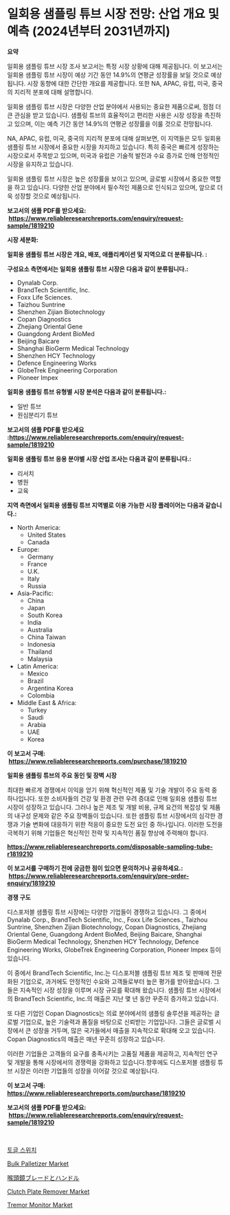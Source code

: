 <p><h1>일회용 샘플링 튜브 시장 전망: 산업 개요 및 예측 (2024년부터 2031년까지)</h1></p><p><strong>요약</strong></p>
<p><p>일회용 샘플링 튜브 시장 조사 보고서는 특정 시장 상황에 대해 제공됩니다. 이 보고서는 일회용 샘플링 튜브 시장이 예상 기간 동안 14.9%의 연평균 성장률을 보일 것으로 예상됩니다. 시장 동향에 대한 간단한 개요를 제공합니다. 또한 NA, APAC, 유럽, 미국, 중국의 지리적 분포에 대해 설명합니다.</p><p>일회용 샘플링 튜브 시장은 다양한 산업 분야에서 사용되는 중요한 제품으로써, 점점 더 큰 관심을 받고 있습니다. 샘플링 튜브의 효율적이고 편리한 사용은 시장 성장을 촉진하고 있으며, 이는 예측 기간 동안 14.9%의 연평균 성장률을 이룰 것으로 전망됩니다.</p><p>NA, APAC, 유럽, 미국, 중국의 지리적 분포에 대해 살펴보면, 이 지역들은 모두 일회용 샘플링 튜브 시장에서 중요한 시장을 차지하고 있습니다. 특히 중국은 빠르게 성장하는 시장으로서 주목받고 있으며, 미국과 유럽은 기술적 발전과 수요 증가로 인해 안정적인 시장을 유지하고 있습니다.</p><p>일회용 샘플링 튜브 시장은 높은 성장률을 보이고 있으며, 글로벌 시장에서 중요한 역할을 하고 있습니다. 다양한 산업 분야에서 필수적인 제품으로 인식되고 있으며, 앞으로 더욱 성장할 것으로 예상됩니다.</p></p>
<p><strong>보고서의 샘플 PDF를 받으세요: &nbsp;<a href="https://www.reliableresearchreports.com/enquiry/request-sample/1819210">https://www.reliableresearchreports.com/enquiry/request-sample/1819210</a></strong></p>
<p><strong>시장 세분화:</strong></p>
<p><strong> 일회용 샘플링 튜브 시장은 개요, 배포, 애플리케이션 및 지역으로 더 분류됩니다. :</strong></p>
<p><strong>구성요소 측면에서는 일회용 샘플링 튜브 시장은 다음과 같이 분류됩니다.:</strong></p>
<p><ul><li>Dynalab Corp.</li><li>BrandTech Scientific, Inc.</li><li>Foxx Life Sciences.</li><li>Taizhou Suntrine</li><li>Shenzhen Zijian Biotechnology</li><li>Copan Diagnostics</li><li>Zhejiang Oriental Gene</li><li>Guangdong Ardent BioMed</li><li>Beijing Baicare</li><li>Shanghai BioGerm Medical Technology</li><li>Shenzhen HCY Technology</li><li>Defence Engineering Works</li><li>GlobeTrek Engineering Corporation</li><li>Pioneer Impex</li></ul></p>
<p><strong> 일회용 샘플링 튜브 유형별 시장 분석은 다음과 같이 분류됩니다.:</strong></p>
<p><ul><li>일반 튜브</li><li>원심분리기 튜브</li></ul></p>
<p><strong>보고서의 샘플 PDF를 받으세요 :<a href="https://www.reliableresearchreports.com/enquiry/request-sample/1819210">https://www.reliableresearchreports.com/enquiry/request-sample/1819210</a></strong></p>
<p><strong> 일회용 샘플링 튜브 응용 분야별 시장 산업 조사는 다음과 같이 분류됩니다.:</strong></p>
<p><ul><li>리서치</li><li>병원</li><li>교육</li></ul></p>
<p><strong>지역 측면에서 일회용 샘플링 튜브 지역별로 이용 가능한 시장 플레이어는 다음과 같습니다.:</strong></p>
<p><ul>
    <li>
        North America:
        <ul>
            <li>United States</li>
            <li>Canada</li>
        </ul>
    </li>
    <li>
        Europe:
        <ul>
            <li>Germany</li>
            <li>France</li>
            <li>U.K.</li>
            <li>Italy</li>
            <li>Russia</li>
        </ul>
    </li>
    <li>
        Asia-Pacific:
        <ul>
            <li>China</li>
            <li>Japan</li>
            <li>South Korea</li>
            <li>India</li>
            <li>Australia</li>
            <li>China Taiwan</li>
            <li>Indonesia</li>
            <li>Thailand</li>
            <li>Malaysia</li>
        </ul>
    </li>
    <li>
        Latin America:
        <ul>
            <li>Mexico</li>
            <li>Brazil</li>
            <li>Argentina Korea</li>
            <li>Colombia</li>
        </ul>
    </li>
    <li>
        Middle East & Africa:
        <ul>
            <li>Turkey</li>
            <li>Saudi</li>
            <li>Arabia</li>
            <li>UAE</li>
            <li>Korea</li>
        </ul>
    </li>
    </ul></p>
<p><strong>이 보고서 구매: &nbsp;<a href="https://www.reliableresearchreports.com/purchase/1819210">https://www.reliableresearchreports.com/purchase/1819210</a></strong></p>
<p><strong>일회용 샘플링 튜브의 주요 동인 및 장벽 시장</strong></p>
<p><p>최대한 빠르게 경쟁에서 이익을 얻기 위해 혁신적인 제품 및 기술 개발이 주요 동력 중 하나입니다. 또한 소비자들의 건강 및 환경 관련 우려 증대로 인해 일회용 샘플링 튜브 시장이 성장하고 있습니다. 그러나 높은 제조 및 개발 비용, 규제 요건의 복잡성 및 제품의 내구성 문제와 같은 주요 장벽들이 있습니다. 또한 샘플링 튜브 시장에서의 심각한 경쟁과 기술 변화에 대응하기 위한 적응이 중요한 도전 요인 중 하나입니다. 이러한 도전을 극복하기 위해 기업들은 혁신적인 전략 및 지속적인 품질 향상에 주력해야 합니다.</p></p>
<p><strong><a href="https://www.reliableresearchreports.com/disposable-sampling-tube-r1819210">https://www.reliableresearchreports.com/disposable-sampling-tube-r1819210</a></strong></p>
<p><strong>이 보고서를 구매하기 전에 궁금한 점이 있으면 문의하거나 공유하세요.: &nbsp;<a href="https://www.reliableresearchreports.com/enquiry/pre-order-enquiry/1819210">https://www.reliableresearchreports.com/enquiry/pre-order-enquiry/1819210</a></strong></p>
<p><strong>경쟁 구도</strong></p>
<p><p>디스포저블 샘플링 튜브 시장에는 다양한 기업들이 경쟁하고 있습니다. 그 중에서 Dynalab Corp., BrandTech Scientific, Inc., Foxx Life Sciences., Taizhou Suntrine, Shenzhen Zijian Biotechnology, Copan Diagnostics, Zhejiang Oriental Gene, Guangdong Ardent BioMed, Beijing Baicare, Shanghai BioGerm Medical Technology, Shenzhen HCY Technology, Defence Engineering Works, GlobeTrek Engineering Corporation, Pioneer Impex 등이 있습니다.</p><p>이 중에서 BrandTech Scientific, Inc.는 디스포저블 샘플링 튜브 제조 및 판매에 전문화된 기업으로, 과거에도 안정적인 수요와 고객들로부터 높은 평가를 받아왔습니다. 그들은 지속적인 시장 성장을 이루며 시장 규모를 확대해 왔습니다. 샘플링 튜브 시장에서의 BrandTech Scientific, Inc.의 매출은 지난 몇 년 동안 꾸준히 증가하고 있습니다.</p><p>또 다른 기업인 Copan Diagnostics는 의료 분야에서의 샘플링 솔루션을 제공하는 글로벌 기업으로, 높은 기술력과 품질을 바탕으로 신뢰받는 기업입니다. 그들은 글로벌 시장에서 큰 성장을 거두며, 많은 국가들에서 매출을 지속적으로 확대해 오고 있습니다. Copan Diagnostics의 매출은 매년 꾸준히 성장하고 있습니다.</p><p>이러한 기업들은 고객들의 요구를 충족시키는 고품질 제품을 제공하고, 지속적인 연구 및 개발을 통해 시장에서의 경쟁력을 강화하고 있습니다.향후에도 디스포저블 샘플링 튜브 시장은 이러한 기업들의 성장을 이어갈 것으로 예상됩니다.</p></p>
<p><strong>이 보고서 구매: &nbsp; <a href="https://www.reliableresearchreports.com/purchase/1819210">https://www.reliableresearchreports.com/purchase/1819210</a></strong></p>
<p><strong>보고서의 샘플 PDF를 받으세요: &nbsp;<a href="https://www.reliableresearchreports.com/enquiry/request-sample/1819210">https://www.reliableresearchreports.com/enquiry/request-sample/1819210</a></strong><strong></strong></p>
<p>&nbsp;</p>
<p><p><a href="https://github.com/FelipeGrrady654556/Market-Research-Report-List-1/blob/main/148717441285.md">토글 스위치</a></p><p><a href="https://github.com/joannesouthgate/Market-Research-Report-List-2/blob/main/bulk-palletizer-market.md">Bulk Palletizer Market</a></p><p><a href="https://github.com/nemesis2824/Market-Research-Report-List-1/blob/main/313341232422.md">喉頭鏡ブレードとハンドル</a></p><p><a href="https://github.com/wwwkeltoum/Market-Research-Report-List-2/blob/main/clutch-plate-remover-market.md">Clutch Plate Remover Market</a></p><p><a href="https://view.publitas.com/reportprime-1/tremor-monitor-market-furnishes-information-on-market-share-market-trends-and-market-growth/">Tremor Monitor Market</a></p></p>